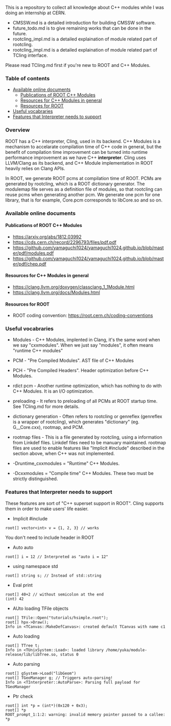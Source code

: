 This is a repository to collect all knowledge about C++ modules while I was doing an internship at CERN.

- CMSSW.md is a detailed introduction for building CMSSW software.
- future_todo.md is to give remaining works that can be done in the future.
- rootcling_impl.md is a detailed explaination of module related part of rootcling.
- rootcling_impl.md is a detailed explaination of module related part of TCling interface.

Please read TCling.md first if you're new to ROOT and C++ Modules.

### Table of contents
- [Available online documents](https://github.com/yamaguchi1024/cxxmodule-doc#available-online-documents)
   - [Publications of ROOT C++ Modules](https://github.com/yamaguchi1024/cxxmodule-doc#publications-of-root-c-modules)
   - [Resources for C++ Modules in general](https://github.com/yamaguchi1024/cxxmodule-doc#resources-for-c-modules-in-general)
   - [Resources for ROOT](https://github.com/yamaguchi1024/cxxmodule-doc#resources-for-root)
- [Useful vocabraries](https://github.com/yamaguchi1024/cxxmodule-doc#useful-vocabraries)
- [Features that Interpreter needs to support](https://github.com/yamaguchi1024/cxxmodule-doc#features-that-interpreter-needs-to-support)

### Overview
ROOT has a C++ interpreter, Cling, used in its backend. C++ Modules is a mechanism to accelarate compilation time of C++ code in general, but the benefit of compilation time improvement can be turned into runtime performance improvement as we have C++ **interpreter**. Cling uses LLVM/Clang as its backend, and C++ Module implementation in ROOT heavily relies on Clang APIs.

In ROOT, we generate ROOT pcms at compilation time of ROOT. PCMs are generated by rootcling, which is a ROOT dictionary generator. The modulemap file serves as a definition file of modules, so that rootcling can reuse pcms when generating another pcm. We generate one pcm for one library, that is for example, Core.pcm corresponds to libCore.so and so on.

### Available online documents
#### Publications of ROOT C++ Modules
- https://arxiv.org/abs/1812.03992
- https://cds.cern.ch/record/2296793/files/pdf.pdf
- https://github.com/yamaguchi1024/yamaguchi1024.github.io/blob/master/pdf/modules.pdf
- https://github.com/yamaguchi1024/yamaguchi1024.github.io/blob/master/pdf/chep.pdf

#### Resources for C++ Modules in general
- https://clang.llvm.org/doxygen/classclang_1_1Module.html
- https://clang.llvm.org/docs/Modules.html

#### Resources for ROOT
- ROOT coding convention: https://root.cern.ch/coding-conventions

### Useful vocabraries
- Modules - C++ Modules, implented in Clang, it's the same word when we say "cxxmodules". When we just say "modules", it often means "runtime C++ modules"
- PCM - "Pre Compiled Modules". AST file of C++ Modules
- PCH - "Pre Compiled Headers". Header optimization before C++ Modules.
- rdict pcm - Another runtime optimization, which has nothing to do with C++ Modules. It is an I/O optimization.
- preloading - It refers to preloading of all PCMs at ROOT startup time. See TCling.md for more details.
- dictionary generation - Often refers to rootcling or genreflex (genreflex is a wrapper of rootcling), which generates "dictionary" (eg. G__Core.cxx), rootmap, and PCM.
- rootmap files - This is a file generated by rootcling, using a information from Linkdef files. Linkdef files need to be manuary maintained. rootmap files are used to enable features like "Implicit #include" described in the section above, when C++ was not implemented.

- -Druntime_cxxmodules = "Runtime" C++ Modules.
- -Dcxxmodules = "Compile time" C++ Modules.
These two must be strictly distinguished.

### Features that Interpreter needs to support

These features are sort of "C++ superset support in ROOT". Cling supports them in order to make users' life easier.

- Implicit #include
```
root[] vector<int> v = {1, 2, 3} // works
```
You don't need to include header in ROOT

- Auto auto
```
root[] i = 12 // Interpreted as "auto i = 12"
```

- using namespace std
```
root[] string s; // Instead of std::string
```

- Eval print
```
root[] 40+2 // without semicolon at the end
(int) 42
```

- AUto loading TFile objects
```
root[] TFile::Open("tutorials/hsimple.root");
root[] hpx->Draw();
Info in <TCanvas::MakeDefCanvas>: created default TCanvas with name c1
```

- Auto loading
```
root[] TTree t;
Info in <TUnixSystem::Load>: loaded library /home/yuka/module-release/lib/libTree.so, status 0
```

- Auto parsing
```
root[] gSystem->Load("libGeom")
root[] TGeoManager g; // Triggers auto-parsing!
Info in <TInterpreter::AutoParse>: Parsing full payload for TGeoManager
```

- Ptr check
```
root[] int *p = (int*)(0x120 + 0x3);
root[] *p
ROOT_prompt_1:1:2: warning: invalid memory pointer passed to a callee: *p
```
